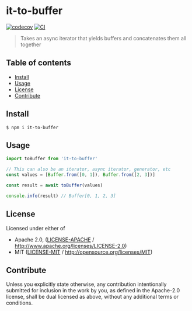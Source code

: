 # it-to-buffer <!-- omit in toc -->

[![codecov](https://img.shields.io/codecov/c/github/achingbrain/it.svg?style=flat-square)](https://codecov.io/gh/achingbrain/it)
[![CI](https://img.shields.io/github/workflow/status/achingbrain/it/test%20&%20maybe%20release/master?style=flat-square)](https://github.com/achingbrain/it/actions/workflows/js-test-and-release.yml)

> Takes an async iterator that yields buffers and concatenates them all together

## Table of contents <!-- omit in toc -->

- [Install](#install)
- [Usage](#usage)
- [License](#license)
- [Contribute](#contribute)

## Install

```console
$ npm i it-to-buffer
```

## Usage

```javascript
import toBuffer from 'it-to-buffer'

// This can also be an iterator, async iterator, generator, etc
const values = [Buffer.from([0, 1]), Buffer.from([2, 3])]

const result = await toBuffer(values)

console.info(result) // Buffer[0, 1, 2, 3]
```

## License

Licensed under either of

- Apache 2.0, ([LICENSE-APACHE](LICENSE-APACHE) / <http://www.apache.org/licenses/LICENSE-2.0>)
- MIT ([LICENSE-MIT](LICENSE-MIT) / <http://opensource.org/licenses/MIT>)

## Contribute

Unless you explicitly state otherwise, any contribution intentionally submitted for inclusion in the work by you, as defined in the Apache-2.0 license, shall be dual licensed as above, without any additional terms or conditions.

